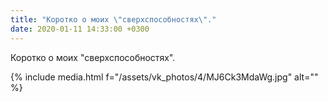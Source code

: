 ```yaml
---
title: "Коротко о моих \"сверхспособностях\"."
date: 2020-01-11 14:33:00 +0300
---
```


Коротко о моих "сверхспособностях".

{% include media.html f="/assets/vk_photos/4/MJ6Ck3MdaWg.jpg" alt="" %}
